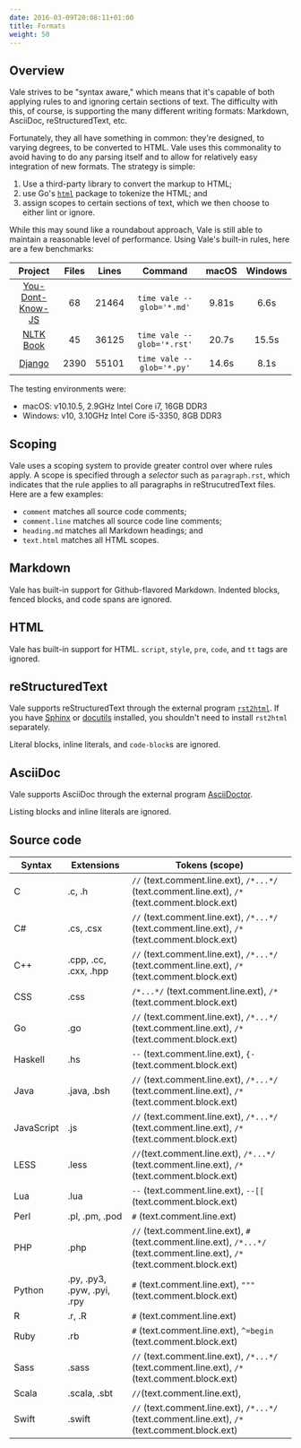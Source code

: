 ```yaml
---
date: 2016-03-09T20:08:11+01:00
title: Formats
weight: 50
---
```


## Overview

Vale strives to be "syntax aware," which means that it's capable of both applying rules to and ignoring certain sections of text. The difficulty with this, of course, is supporting the many different writing formats: Markdown, AsciiDoc, reStructuredText, etc. 

Fortunately, they all have something in common: they're designed, to varying degrees, to be converted to HTML. Vale uses this commonality to avoid having to do any parsing itself and to allow for relatively easy integration of new formats. The strategy is simple:

1. Use a third-party library to convert the markup to HTML;
2. use Go's [`html`](https://godoc.org/golang.org/x/net/html) package to tokenize the HTML; and
3. assign scopes to certain sections of text, which we then choose to either lint or ignore.

While this may sound like a roundabout approach, Vale is still able to maintain a reasonable level of performance. Using Vale's built-in rules, here are a few benchmarks:

| Project                | Files | Lines | Command                     | macOS  | Windows |
|:----------------------:|:-----:|:-----:|:---------------------------:|:------:|:-------:|
| [You-Dont-Know-JS][p1] |  68   | 21464 |  `time vale --glob='*.md'`  |  9.81s |  6.6s   |
| [NLTK Book][p2]        |  45   | 36125 |  `time vale --glob='*.rst'` |  20.7s |  15.5s  |
| [Django][p3]           |  2390 | 55101 |  `time vale --glob='*.py'`  |  14.6s |  8.1s   |

The testing environments were:

- macOS: v10.10.5, 2.9GHz Intel Core i7, 16GB DDR3
- Windows: v10, 3.10GHz Intel Core i5-3350, 8GB DDR3

## Scoping

Vale uses a scoping system to provide greater control over where rules apply. A scope is specified through a *selector* such as `paragraph.rst`, which indicates that the rule applies to all paragraphs in reStrucutredText files. Here are a few examples:

- `comment` matches all source code comments;
- `comment.line` matches all source code line comments;
- `heading.md` matches all Markdown headings; and
- `text.html` matches all HTML scopes.

## Markdown

Vale has built-in support for Github-flavored Markdown. Indented blocks, fenced blocks, and code spans are ignored.

## HTML

Vale has built-in support for HTML. `script`, `style`, `pre`, `code`, and `tt` tags are ignored.

## reStructuredText

Vale supports reStructuredText through the external program [`rst2html`](http://docutils.sourceforge.net/docs/user/tools.html#rst2html-py). If you have [Sphinx](http://www.sphinx-doc.org/en/stable/) or [docutils](http://docutils.sourceforge.net/) installed, you shouldn't need to install `rst2html` separately.

Literal blocks, inline literals, and `code-block`s are ignored.

## AsciiDoc

Vale supports AsciiDoc through the external program [AsciiDoctor](https://rubygems.org/gems/asciidoctor).

Listing blocks and inline literals are ignored.

## Source code

|   Syntax   |          Extensions         |                                                        Tokens (scope)                                                       |
|----------|---------------------------|---------------------------------------------------------------------------------------------------------------------------|
| C          | .c, .h                      | `//` (text.comment.line.ext), `/*...*/` (text.comment.line.ext), `/*` (text.comment.block.ext)                              |
| C#         | .cs, .csx                   | `//` (text.comment.line.ext), `/*...*/` (text.comment.line.ext), `/*` (text.comment.block.ext)                              |
| C++        | .cpp, .cc, .cxx, .hpp       | `//` (text.comment.line.ext), `/*...*/` (text.comment.line.ext), `/*` (text.comment.block.ext)                              |
| CSS        | .css                        | `/*...*/` (text.comment.line.ext), `/*` (text.comment.block.ext)                                                            |
| Go         | .go                         | `//` (text.comment.line.ext), `/*...*/` (text.comment.line.ext), `/*` (text.comment.block.ext)                              |
| Haskell    | .hs                         | `--` (text.comment.line.ext), `{-` (text.comment.block.ext)                                                                 |
| Java       | .java, .bsh                 | `//` (text.comment.line.ext), `/*...*/` (text.comment.line.ext), `/*` (text.comment.block.ext)                              |
| JavaScript | .js                         | `//` (text.comment.line.ext), `/*...*/` (text.comment.line.ext), `/*` (text.comment.block.ext)                              |
| LESS       | .less                       | `//`(text.comment.line.ext), `/*...*/` (text.comment.line.ext), `/*` (text.comment.block.ext)                               |
| Lua        | .lua                        | `--` (text.comment.line.ext), `--[[` (text.comment.block.ext)                                                               |
| Perl       | .pl, .pm, .pod              | `#` (text.comment.line.ext)                                                                                                 |
| PHP        | .php                        | `//` (text.comment.line.ext), `#` (text.comment.line.ext), `/*...*/` (text.comment.line.ext), `/*` (text.comment.block.ext) |
| Python     | .py, .py3, .pyw, .pyi, .rpy | `#` (text.comment.line.ext), `"""` (text.comment.block.ext)                                                                 |
| R          | .r, .R                      | `#` (text.comment.line.ext)                                                                                                 |
| Ruby       | .rb                         | `#` (text.comment.line.ext), `^=begin` (text.comment.block.ext)                                                             |
| Sass       | .sass                       | `//` (text.comment.line.ext), `/*...*/` (text.comment.line.ext), `/*` (text.comment.block.ext)                              |
| Scala      | .scala, .sbt                | `//`(text.comment.line.ext),                                                                                                |
| Swift      | .swift                      | `//` (text.comment.line.ext), `/*...*/` (text.comment.line.ext), `/*` (text.comment.block.ext)                              |

[p1]: https://github.com/getify/You-Dont-Know-JS
[p2]: https://github.com/nltk/nltk_book
[p3]: https://github.com/django/django
